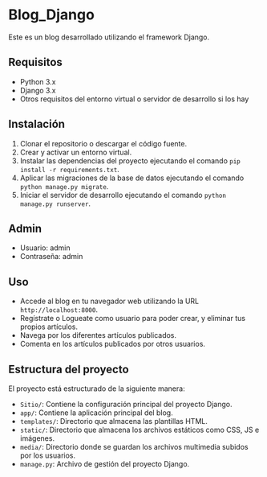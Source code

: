 # Blog_Django

Este es un blog desarrollado utilizando el framework Django.

## Requisitos

- Python 3.x
- Django 3.x
- Otros requisitos del entorno virtual o servidor de desarrollo si los hay

## Instalación

1. Clonar el repositorio o descargar el código fuente.
2. Crear y activar un entorno virtual.
3. Instalar las dependencias del proyecto ejecutando el comando `pip install -r requirements.txt`.
4. Aplicar las migraciones de la base de datos ejecutando el comando `python manage.py migrate`.
5. Iniciar el servidor de desarrollo ejecutando el comando `python manage.py runserver`.

## Admin
- Usuario: admin
- Contraseña: admin

## Uso
- Accede al blog en tu navegador web utilizando la URL `http://localhost:8000`.
- Regístrate o Logueate como usuario para poder crear, y eliminar tus propios artículos.
- Navega por los diferentes artículos publicados.
- Comenta en los artículos publicados por otros usuarios.

## Estructura del proyecto

El proyecto está estructurado de la siguiente manera:

- `Sitio/`: Contiene la configuración principal del proyecto Django.
- `app/`: Contiene la aplicación principal del blog.
- `templates/`: Directorio que almacena las plantillas HTML.
- `static/`: Directorio que almacena los archivos estáticos como CSS, JS e imágenes.
- `media/`: Directorio donde se guardan los archivos multimedia subidos por los usuarios.
- `manage.py`: Archivo de gestión del proyecto Django.
